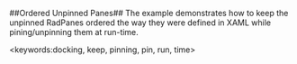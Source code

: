 ##Ordered Unpinned Panes##
The example demonstrates how to keep the unpinned RadPanes ordered the way they were defined in XAML while pining/unpinning them at run-time.

<keywords:docking, keep, pinning, pin, run, time>